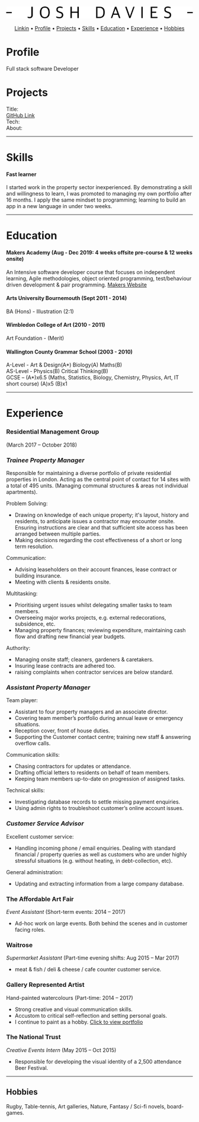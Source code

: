 <div align="center">
  
![alt text](https://github.com/JoshDavies/CV/blob/master/JoshDavies.png?raw=true)  
  
</div>

<p align="center">
  <a href="https://www.linkedin.com/in/joshua-davies-70bb75128/">Linkin</a> •
  <a href="#Profile">Profile</a> •
  <a href="#Projects">Projects</a> •
  <a href="#Skills">Skills</a> •
  <a href="#Education">Education</a> •
  <a href="#Experience">Experience</a> •
  <a href="#Hobbies">Hobbies</a>
</p>

# Profile
Full stack software Developer

# Projects

Title:  
[GitHub Link](https://github.com/JoshDavies)  
Tech:  
About:  

-------------
# Skills

#### Fast learner
I started work in the property sector inexperienced. By demonstrating a skill and willingness to learn, I was promoted to managing my own portfolio after 16 months. I apply the same mindset to programming; learning to build an app in a new language in under two weeks.

-----------
# Education

#### Makers Academy (Aug - Dec 2019: 4 weeks offsite pre-course & 12 weeks onsite)
An Intensive software developer course that focuses on independent learning, Agile methodologies, object oriented programming, test/behaviour driven development & pair programming.
[Makers Website](https://makers.tech/)

#### Arts University Bournemouth (Sept 2011 - 2014)
BA (Hons) - Illustration (2:1)

#### Wimbledon College of Art (2010 - 2011)
Art Foundation - (Merit)

#### Wallington County Grammar School (2003 - 2010)
A-Level - Art & Design(A*) Biology(A) Maths(B)  
AS-Level - Physics(B) Critical Thinking(B)  
GCSE – (A*)x6.5 (Maths, Statistics, Biology, Chemistry, Physics, Art, IT short course)
(A)x5 (B)x1

----------------
# Experience

### **Residential Management Group**
(March 2017 – October 2018)  
### *Trainee Property Manager*  
Responsible for maintaining a diverse portfolio of private residential properties in London. Acting as the central point of contact for 14 sites with a total of 495 units. (Managing communal structures & areas not individual apartments).

Problem Solving:
- Drawing on knowledge of each unique property; it's layout, history and residents, to anticipate issues a contractor may encounter onsite. Ensuring instructions are clear and that sufficient site access has been arranged between multiple parties.
- Making decisions regarding the cost effectiveness of a short or long term resolution.

Communication:
- Advising leaseholders on their account finances, lease contract or building insurance.
- Meeting with clients & residents onsite.

Multitasking:
- Prioritising urgent issues whilst delegating smaller tasks to team members.
- Overseeing major works projects, e.g. external redecorations, subsidence, etc.
- Managing property finances; reviewing expenditure, maintaining cash flow and drafting new financial year budgets.

Authority:
- Managing onsite staff; cleaners, gardeners & caretakers.
- Insuring lease contracts are adhered too.
- raising complaints when contractor services are below standard.

### *Assistant Property Manager*
Team player:
- Assistant to four property managers and an associate director.  
- Covering team member’s portfolio during annual leave or emergency situations.
- Reception cover, front of house duties.
- Supporting the Customer contact centre; training new staff & answering overflow calls.

Communication skills:
- Chasing contractors for updates or attendance.
- Drafting official letters to residents on behalf of team members.
- Keeping team members up-to-date on progression of assigned tasks.

Technical skills:
- Investigating database records to settle missing payment enquiries.
- Using admin rights to troubleshoot customer’s online account issues.

### *Customer Service Advisor*  
Excellent customer service:
- Handling incoming phone / email enquiries. Dealing with standard financial / property queries as well as customers who are under highly stressful situations (e.g. without heating, in debt-collection, etc).  

General administration:
- Updating and extracting information from a large company database.

### **The Affordable Art Fair**
 *Event Assistant* (Short-term events: 2014 – 2017)   
- Ad-hoc work on large events. Both behind the scenes and in customer facing roles.

### **Waitrose**  
*Supermarket Assistant* (Part-time evening shifts: Aug 2015 – Mar 2017)   
- meat & fish / deli & cheese / cafe counter customer service.

### **Gallery Represented Artist**
Hand-painted watercolours (Part-time: 2014 – 2017)  
- Strong creative and visual communication skills.
- Accustom to critical self-reflection and setting personal goals.  
- I continue to paint as a hobby. [Click to view portfolio](http://www.jdaviesillustration.com/)

### **The National Trust**
*Creative Events Intern* (May 2015 – Oct 2015)   
- Responsible for developing the visual identity of a 2,500 attendance Beer Festival.

--------
## Hobbies
Rugby, Table-tennis, Art galleries, Nature, Fantasy / Sci-fi novels, board-games.
